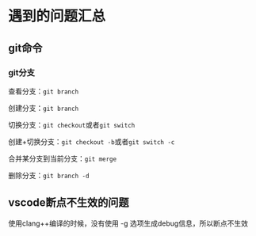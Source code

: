 # 遇到的问题汇总

## git命令

### git分支

查看分支：`git branch`

创建分支：`git branch`

切换分支：`git checkout`或者`git switch`

创建+切换分支：`git checkout -b`或者`git switch -c`

合并某分支到当前分支：`git merge`

删除分支：`git branch -d`

## vscode断点不生效的问题

使用clang++编译的时候，没有使用 -g 选项生成debug信息，所以断点不生效
